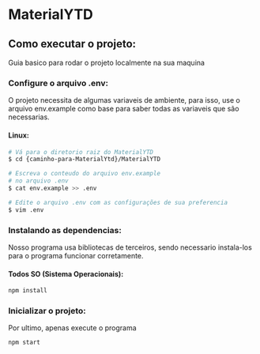# MaterialYTD

## Como executar o projeto:

Guia basico para rodar o projeto localmente na sua maquina

### Configure o arquivo .env:

O projeto necessita de algumas variaveis de ambiente, para isso, use o arquivo env.example como base para saber todas as variaveis que são
necessarias.

#### Linux:
~~~ bash
# Vá para o diretorio raiz do MaterialYTD
$ cd {caminho-para-MaterialYtd}/MaterialYTD

# Escreva o conteudo do arquivo env.example
# no arquivo .env 
$ cat env.example >> .env

# Edite o arquivo .env com as configurações de sua preferencia
$ vim .env
~~~

### Instalando as dependencias:
Nosso programa usa bibliotecas de terceiros,
sendo necessario instala-los para o programa
funcionar corretamente.

#### Todos SO (Sistema Operacionais):
~~~ bash
npm install
~~~

### Inicializar o projeto:
Por ultimo, apenas execute o programa
~~~
npm start
~~~